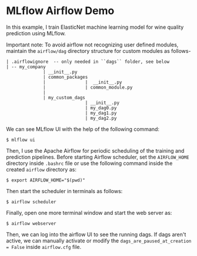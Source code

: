# MLflow Airflow Demo
In this example, I train ElasticNet machine learning model for wine quality prediction using MLflow. 

Important note: To avoid airflow not recognizing user defined modules, maintain the `airflow/dag` directory structure for custom modules as follows-
```
| .airflowignore  -- only needed in ``dags`` folder, see below
| -- my_company
              | __init__.py
              | common_packages
              |               |  __init__.py
              |               | common_module.py
              |
              | my_custom_dags
                              | __init__.py
                              | my_dag0.py
                              | my_dag1.py
                              | my_dag2.py
```

We can see MLflow UI with the help of the following command:
```
$ mlflow ui
```
Then, I use the Apache Airflow for periodic scheduling of the training and prediction pipelines. Before starting Airflow scheduler, set the `AIRFLOW_HOME` directory inside `.bashrc` file or use the following command inside the created `airflow` directory as:
```
$ export AIRFLOW_HOME="$(pwd)"
```
Then start the scheduler in terminals as follows:
```
$ airflow scheduler
```  
Finally, open one more terminal window and start the web server as:
```
$ airflow webserver
```
Then, we can log into the airflow UI to see the running dags. If dags aren't active, we can manually activate or modify the `dags_are_paused_at_creation = False` inside `airflow.cfg` file.

